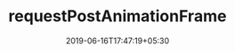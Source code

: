 ---
title: "requestPostAnimationFrame"
date: 2019-06-16T17:47:19+05:30
type: "organisations"
org_name: "Web Incubator CG"
repo_desc: "spec proposal for new web API: window.requestPostAnimationFrame"
repo_link: https://github.com/WICG/requestPostAnimationFrame


---